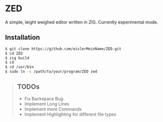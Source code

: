 # ZED

A simple, leight weighed editor written in ZIG.
Currently experimental mode.

## Installation

```bash
$ git clone https://github.com/eislerMeinName/ZED.git
$ cd ZED
$ zig build
$ cd
$ cd /usr/bin
$ sudo ln -s /path/to/your/program/ZED zed
```

> ## TODOs
> - Fix Backspace Bug
> - Implement Long Lines
> - Implement more Commands
> - Implement Highlighting for different file types


